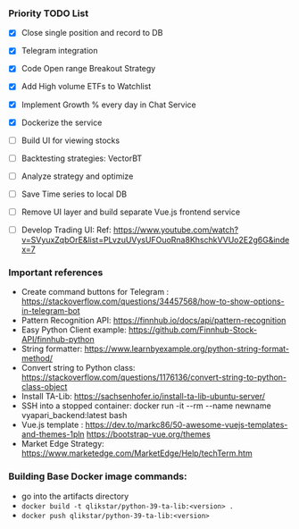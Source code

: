 ### Priority TODO List

- [x] Close single position and record to DB  
- [x] Telegram integration
- [x] Code Open range Breakout Strategy
- [x] Add High volume ETFs to Watchlist
- [x] Implement Growth % every day in Chat Service
- [x] Dockerize the service
- [ ] Build UI for viewing stocks 
- [ ] Backtesting strategies: VectorBT
- [ ] Analyze strategy and optimize   
- [ ] Save Time series to local DB
- [ ] Remove UI layer and build separate Vue.js frontend service 
- [ ] Develop Trading UI: Ref: https://www.youtube.com/watch?v=SVyuxZqbOrE&list=PLvzuUVysUFOuoRna8KhschkVVUo2E2g6G&index=7


### Important references

- Create command buttons for Telegram : https://stackoverflow.com/questions/34457568/how-to-show-options-in-telegram-bot
- Pattern Recognition API: https://finnhub.io/docs/api/pattern-recognition
- Easy Python Client example: https://github.com/Finnhub-Stock-API/finnhub-python
- String formatter: https://www.learnbyexample.org/python-string-format-method/
- Convert string to Python class: https://stackoverflow.com/questions/1176136/convert-string-to-python-class-object
- Install TA-Lib: https://sachsenhofer.io/install-ta-lib-ubuntu-server/
- SSH into a stopped container: docker run -it --rm --name newname vyapari_backend:latest bash
- Vue.js template : https://dev.to/markc86/50-awesome-vuejs-templates-and-themes-1pln
  https://bootstrap-vue.org/themes
- Market Edge Strategy: https://www.marketedge.com/MarketEdge/Help/techTerm.htm 

### Building Base Docker image commands:
- go into the artifacts directory
- `docker build -t qlikstar/python-39-ta-lib:<version> .`
- `docker push qlikstar/python-39-ta-lib:<version>`